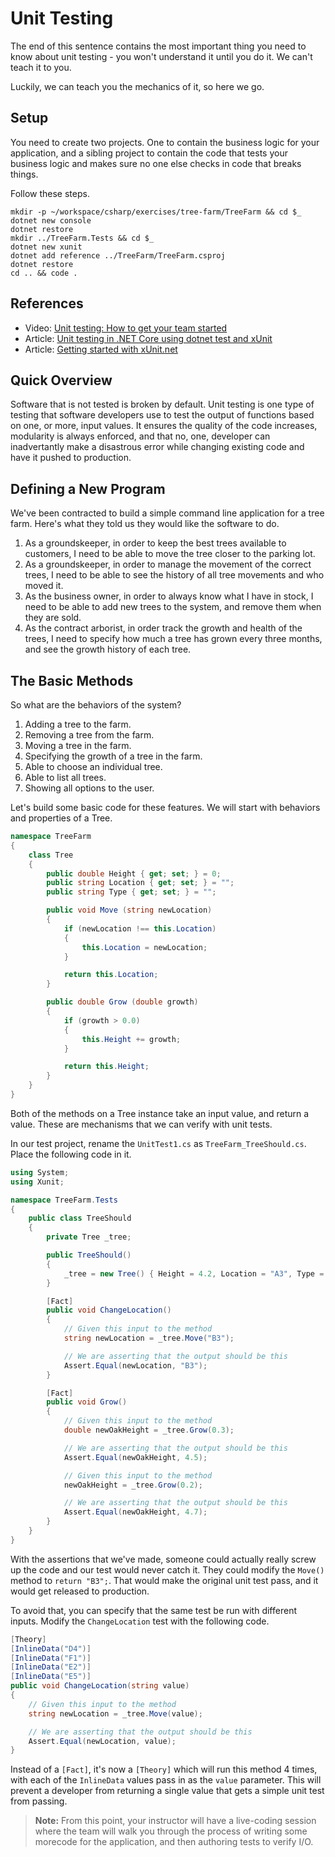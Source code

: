 # Unit Testing

The end of this sentence contains the most important thing you need to know about unit testing - you won't understand it until you do it. We can't teach it to you.

Luckily, we can teach you the mechanics of it, so here we go.

## Setup

You need to create two projects. One to contain the business logic for your application, and a sibling project to contain the code that tests your business logic and makes sure no one else checks in code that breaks things.

Follow these steps.

```
mkdir -p ~/workspace/csharp/exercises/tree-farm/TreeFarm && cd $_
dotnet new console
dotnet restore
mkdir ../TreeFarm.Tests && cd $_
dotnet new xunit
dotnet add reference ../TreeFarm/TreeFarm.csproj 
dotnet restore
cd .. && code .
```

## References

* Video: [Unit testing: How to get your team started](https://www.youtube.com/watch?v=TWBDa5dqrl8)
* Article: [Unit testing in .NET Core using dotnet test and xUnit](https://docs.microsoft.com/en-us/dotnet/core/testing/unit-testing-with-dotnet-test)
* Article: [Getting started with xUnit.net](https://xunit.github.io/docs/getting-started-dotnet-core.html)

## Quick Overview

Software that is not tested is broken by default. Unit testing is one type of testing that software developers use to test the output of functions based on one, or more, input values. It ensures the quality of the code increases, modularity is always enforced, and that no, one, developer can inadvertantly make a disastrous error while changing existing code and have it pushed to production.

## Defining a New Program

We've been contracted to build a simple command line application for a tree farm. Here's what they told us they would like the software to do.

1. As a groundskeeper, in order to keep the best trees available to customers, I need to be able to move the tree closer to the parking lot.
1. As a groundskeeper, in order to manage the movement of the correct trees, I need to be able to see the history of all tree movements and who moved it.
1. As the business owner, in order to always know what I have in stock, I need to be able to add new trees to the system, and remove them when they are sold.
1. As the contract arborist, in order track the growth and health of the trees, I need to specify how much a tree has grown every three months, and see the growth history of each tree.

## The Basic Methods

So what are the behaviors of the system?

1. Adding a tree to the farm.
1. Removing a tree from the farm.
1. Moving a tree in the farm.
1. Specifying the growth of a tree in the farm.
1. Able to choose an individual tree.
1. Able to list all trees.
1. Showing all options to the user.

Let's build some basic code for these features. We will start with behaviors and properties of a Tree.

```cs
namespace TreeFarm
{
    class Tree
    {
        public double Height { get; set; } = 0;
        public string Location { get; set; } = "";
        public string Type { get; set; } = "";

        public void Move (string newLocation)
        {
            if (newLocation !== this.Location)
            {
                this.Location = newLocation;
            }

            return this.Location;
        }

        public double Grow (double growth)
        {
            if (growth > 0.0)
            {
                this.Height += growth;
            }

            return this.Height;
        }
    }
}
```

Both of the methods on a Tree instance take an input value, and return a value. These are mechanisms that we can verify with unit tests.

In our test project, rename the `UnitTest1.cs` as `TreeFarm_TreeShould.cs`. Place the following code in it.

```cs
using System;
using Xunit;

namespace TreeFarm.Tests
{
    public class TreeShould
    {
        private Tree _tree;

        public TreeShould()
        {
            _tree = new Tree() { Height = 4.2, Location = "A3", Type = "Oak" };
        }

        [Fact]
        public void ChangeLocation()
        {
            // Given this input to the method
            string newLocation = _tree.Move("B3");

            // We are asserting that the output should be this
            Assert.Equal(newLocation, "B3");
        }

        [Fact]
        public void Grow()
        {
            // Given this input to the method
            double newOakHeight = _tree.Grow(0.3);

            // We are asserting that the output should be this
            Assert.Equal(newOakHeight, 4.5);

            // Given this input to the method
            newOakHeight = _tree.Grow(0.2);

            // We are asserting that the output should be this
            Assert.Equal(newOakHeight, 4.7);
        }
    }
}
```

With the assertions that we've made, someone could actually really screw up the code and our test would never catch it. They could modify the `Move()` method to `return "B3";`. That would make the original unit test pass, and it would get released to production.

To avoid that, you can specify that the same test be run with different inputs. Modify the `ChangeLocation` test with the following code.

```cs
[Theory]
[InlineData("D4")]
[InlineData("F1")]
[InlineData("E2")]
[InlineData("E5")]
public void ChangeLocation(string value)
{
    // Given this input to the method
    string newLocation = _tree.Move(value);

    // We are asserting that the output should be this
    Assert.Equal(newLocation, value);
}
```

Instead of a `[Fact]`, it's now a `[Theory]` which will run this method 4 times, with each of the `InlineData` values pass in as the `value` parameter. This will prevent a developer from returning a single value that gets a simple unit test from passing.


> **Note:** From this point, your instructor will have a  live-coding session where the team will walk you through the process of writing some morecode for the application, and then authoring tests to verify I/O.

